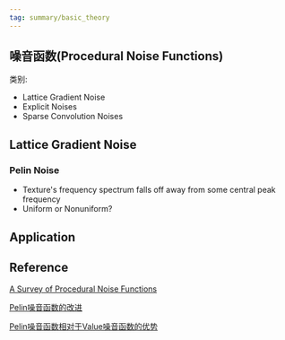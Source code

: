 ```yaml
---
tag: summary/basic_theory
---
```

## 噪音函数(Procedural Noise Functions)
类别:
* Lattice Gradient Noise
* Explicit Noises
* Sparse Convolution Noises


## Lattice Gradient Noise

### Pelin Noise
* Texture's frequency spectrum falls off away from some central peak frequency
* Uniform or Nonuniform?


## Application


## Reference
[A Survey of Procedural Noise Functions]()

[Pelin噪音函数的改进](https://www.scratchapixel.com/lessons/procedural-generation-virtual-worlds/perlin-noise-part-2/improved-perlin-noise)

[Pelin噪音函数相对于Value噪音函数的优势](https://www.scratchapixel.com/lessons/procedural-generation-virtual-worlds/perlin-noise-part-2/perlin-noise)
